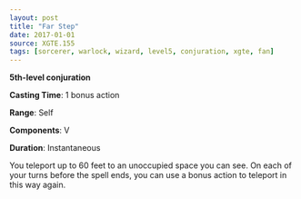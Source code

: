 ```yaml
---
layout: post
title: "Far Step"
date: 2017-01-01
source: XGTE.155
tags: [sorcerer, warlock, wizard, level5, conjuration, xgte, fan]
---
```


**5th-level conjuration**

**Casting Time**: 1 bonus action

**Range**: Self

**Components**: V

**Duration**: Instantaneous

You teleport up to 60 feet to an unoccupied space you can see. On each of your turns before the spell ends, you can use a bonus action to teleport in this way again.
